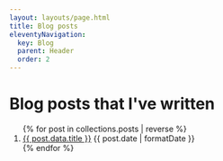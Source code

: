 ```yaml
---
layout: layouts/page.html
title: Blog posts
eleventyNavigation:
  key: Blog
  parent: Header
  order: 2
---
```


# Blog posts that I've written

<ol class="list">
{% for post in collections.posts | reverse %}
  <li>
    <a href="{{post.url}}">{{ post.data.title }}</a>
    <time dateTime={{post.date | formatDate }}>{{ post.date | formatDate }}</time>
  </li>
{% endfor %}
</ol>
